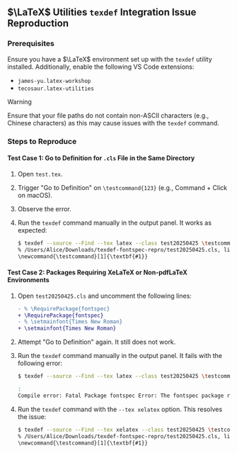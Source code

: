 ## $\LaTeX$ Utilities `texdef` Integration Issue Reproduction

### Prerequisites

Ensure you have a $\LaTeX$ environment set up with the `texdef` utility installed. Additionally, enable the following VS Code extensions:

- `james-yu.latex-workshop`
- `tecosaur.latex-utilities`

> [!WARNING] 
> Ensure that your file paths do not contain non-ASCII characters (e.g., Chinese characters) as this may cause issues with the `texdef` command.

### Steps to Reproduce

#### Test Case 1: Go to Definition for `.cls` File in the Same Directory

1. Open `test.tex`.
2. Trigger "Go to Definition" on `\testcommand{123}` (e.g., Command + Click on macOS).
3. Observe the error.
4. Run the `texdef` command manually in the output panel. It works as expected:

    ```sh
    $ texdef --source --Find --tex latex --class test20250425 \testcommand 
    % /Users/Alice/Downloads/texdef-fontspec-repro/test20250425.cls, line 15:
    \newcommand{\testcommand}[1]{\textbf{#1}}
    ```

#### Test Case 2: Packages Requiring XeLaTeX or Non-pdfLaTeX Environments

1. Open `test20250425.cls` and uncomment the following lines:

    ```diff
    - % \RequirePackage{fontspec}
    + \RequirePackage{fontspec}
    - % \setmainfont{Times New Roman}
    + \setmainfont{Times New Roman}
    ```

2. Attempt "Go to Definition" again. It still does not work.
3. Run the `texdef` command manually in the output panel. It fails with the following error:

    ```sh
    $ texdef --source --Find --tex latex --class test20250425 \testcommand 

    :
    Compile error: Fatal Package fontspec Error: The fontspec package requires either XeTeX or
    ```

4. Run the `texdef` command with the `--tex xelatex` option. This resolves the issue:

    ```sh
    $ texdef --source --Find --tex xelatex --class test20250425 \testcommand 
    % /Users/Alice/Downloads/texdef-fontspec-repro/test20250425.cls, line 15:
    \newcommand{\testcommand}[1]{\textbf{#1}}
    ```
